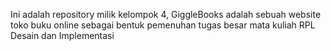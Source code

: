 Ini adalah repository milik kelompok 4, GiggleBooks adalah sebuah website toko buku online sebagai bentuk pemenuhan tugas besar mata kuliah RPL Desain dan Implementasi
